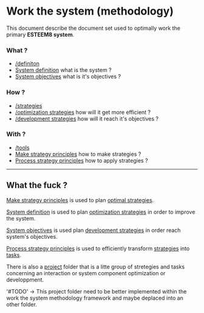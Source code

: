 # Work the system (methodology)

This document describe the document set used to optimally work the primary **ESTEEM8 system**.

### What ?

* [/definiton](https://github.com/esteem8app/esteem8app.github.io/tree/master/docs/work-the-system/definition)
 * [System definition](https://github.com/esteem8app/esteem8app.github.io/tree/master/docs/work-the-system/definition/system-definition.md) what is the system ?
 * [System objectives](https://github.com/esteem8app/esteem8app.github.io/blob/master/docs/work-the-system/definition/system-objectives.md) what is it's objectives ?

### How ?

 * [/strategies](https://github.com/esteem8app/esteem8app.github.io/tree/master/docs/work-the-system/strategies)
  * [/optimization strategies](https://github.com/esteem8app/esteem8app.github.io/tree/master/docs/work-the-system/strategies/optimization-strategies) how will it get more efficient ?
  * [/development strategies](https://github.com/esteem8app/esteem8app.github.io/tree/master/docs/work-the-system/strategies/development-strategies) how will it reach it's objectives ?

### With ?
 
 * [/tools](https://github.com/esteem8app/esteem8app.github.io/tree/master/docs/work-the-system/tools)
  * [Make strategy principles](https://github.com/esteem8app/esteem8app.github.io/blob/master/docs/work-the-system/tools/make-strategy-principles.md) how to make strategies ?
  * [Process strategy principles](https://github.com/esteem8app/esteem8app.github.io/blob/master/docs/work-the-system/tools/process-strategy-principles.md) how to apply strategies ?
  
--- 
  
## What the fuck ?

[Make strategy principles](https://github.com/esteem8app/esteem8app.github.io/blob/master/docs/work-the-system/tools/make-strategy-principles.md) is used to plan [optimal strategies](https://github.com/esteem8app/esteem8app.github.io/tree/master/docs/work-the-system/strategies).

 [System definition](https://github.com/esteem8app/esteem8app.github.io/tree/master/docs/work-the-system/definition/system-definition.md) is used to plan [optimization strategies](https://github.com/esteem8app/esteem8app.github.io/tree/master/docs/work-the-system/strategies/optimization-strategies) in order to improve the system.

 [System objectives](https://github.com/esteem8app/esteem8app.github.io/blob/master/docs/work-the-system/definition/system-objectives.md) is used plan [development strategies](https://github.com/esteem8app/esteem8app.github.io/tree/master/docs/work-the-system/strategies/development-strategies) in order reach system's objectives.

[Process strategy principles](https://github.com/esteem8app/esteem8app.github.io/blob/master/docs/work-the-system/tools/process-strategy-principles.md) is used to efficiently transform [strategies](https://github.com/esteem8app/esteem8app.github.io/tree/master/docs/work-the-system/strategies) into [tasks](https://github.com/esteem8app/esteem8app.github.io/tree/master/docs/todo).


There is also a [project](https://github.com/esteem8app/esteem8app.github.io/tree/master/projects) folder that is a litte group of stretegies and tasks concerning an interaction or system component optimization or developpment.

'#TODO' -> This project folder need to be better implemented within the work the system methodology framework and maybe deplaced into an other folder.